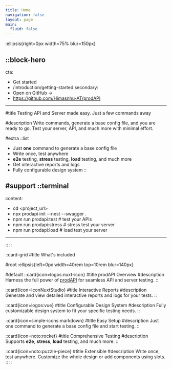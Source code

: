 ```yaml
---
title: Home
navigation: false
layout: page
main:
  fluid: false
---
```


:ellipsis{right=0px width=75% blur=150px}

::block-hero
---
cta:
  - Get started
  - /introduction/getting-started
secondary:
  - Open on GitHub →
  - https://github.com/Himasnhu-AT/prodAPI
---

#title
Testing API and Server made easy. Just a few commands away

#description
Write commands, generate a base config file, and you are ready to go. Test your server, API, and much more with minimal effort.

#extra
  ::list
  - Just **one** command to generate a base config file
  - Write once, test anywhere
  - **e2e** testing, **stress** testing, **load** testing, and much more
  - Get interactive reports and logs
  - Fully configurable design system
  ::

#support
  ::terminal
  ---
  content:
  - cd <project_url>
  - npx prodapi init --nest --swagger .
  - npm run prodapi:test # test your APIs
  - npm run prodapi:stress # stress test your server
  - npm run prodapi:load # load test your server
  ---
  ::
::

::card-grid
#title
What's included

#root
:ellipsis{left=0px width=40rem top=10rem blur=140px}

#default
::card{icon=logos:nuxt-icon}
#title
prodAPI Overview
#description
Harness the full power of [prodAPI](https://github.com/Himasnhu-AT/prodAPI) for seamless API and server testing.
::

::card{icon=IconNuxtStudio}
#title
Interactive Reports
#description
Generate and view detailed interactive reports and logs for your tests.
::

::card{icon=logos:vue}
#title
Configurable Design System
#description
Fully customizable design system to fit your specific testing needs.
::

::card{icon=simple-icons:markdown}
#title
Easy Setup
#description
Just one command to generate a base config file and start testing.
::

::card{icon=noto:rocket}
#title
Comprehensive Testing
#description
Supports **e2e**, **stress**, **load** testing, and much more.
::

::card{icon=noto:puzzle-piece}
#title
Extensible
#description
Write once, test anywhere. Customize the whole design or add components using slots.
::
::
